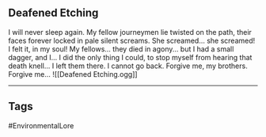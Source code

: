 ## Deafened Etching
I will never sleep again. My fellow journeymen lie twisted on the path, their faces forever locked in pale silent screams. She screamed... she screamed! I felt it, in my soul! My fellows... they died in agony... but I had a small dagger, and I... I did the only thing I could, to stop myself from hearing that death knell... I left them there. I cannot go back. Forgive me, my brothers. Forgive me...
![[Deafened Etching.ogg]]

---
## Tags
#EnvironmentalLore 